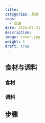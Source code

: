 ```yaml
---
title: 
catogories: 美食
tags:
  - 菜谱
date: 2024-07-21
description: 
image: cover.jpg
weight: 1
draft: true
---
```



## 食材与调料

### 食材



### 调料



## 步骤


### 


